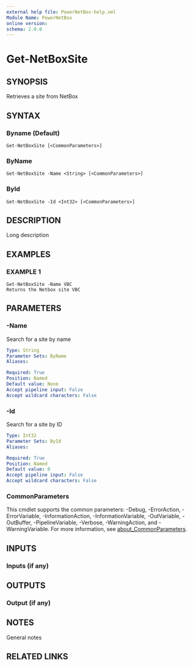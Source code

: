 ```yaml
---
external help file: PowerNetBox-help.xml
Module Name: PowerNetBox
online version:
schema: 2.0.0
---
```


# Get-NetBoxSite

## SYNOPSIS
Retrieves a site from NetBox

## SYNTAX

### Byname (Default)
```
Get-NetBoxSite [<CommonParameters>]
```

### ByName
```
Get-NetBoxSite -Name <String> [<CommonParameters>]
```

### ById
```
Get-NetBoxSite -Id <Int32> [<CommonParameters>]
```

## DESCRIPTION
Long description

## EXAMPLES

### EXAMPLE 1
```
Get-NetBoxSite -Name VBC
Returns the Netbox site VBC
```

## PARAMETERS

### -Name
Search for a site by name

```yaml
Type: String
Parameter Sets: ByName
Aliases:

Required: True
Position: Named
Default value: None
Accept pipeline input: False
Accept wildcard characters: False
```

### -Id
Search for a site by ID

```yaml
Type: Int32
Parameter Sets: ById
Aliases:

Required: True
Position: Named
Default value: 0
Accept pipeline input: False
Accept wildcard characters: False
```

### CommonParameters
This cmdlet supports the common parameters: -Debug, -ErrorAction, -ErrorVariable, -InformationAction, -InformationVariable, -OutVariable, -OutBuffer, -PipelineVariable, -Verbose, -WarningAction, and -WarningVariable. For more information, see [about_CommonParameters](http://go.microsoft.com/fwlink/?LinkID=113216).

## INPUTS

### Inputs (if any)
## OUTPUTS

### Output (if any)
## NOTES
General notes

## RELATED LINKS
